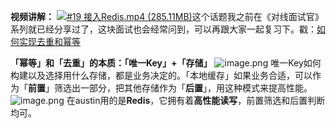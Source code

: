 **视频讲解：**
[![#19 接入Redis.mp4 (285.11MB)](https://gw.alipayobjects.com/mdn/prod_resou/afts/img/A*NNs6TKOR3isAAAAAAAAAAABkARQnAQ)]()这个话题我之前在《对线面试官》系列就已经分享过了，这块面试也会经常问到，可以再跟大家一起复习下。戳：[如何实现去重和幂等](https://mp.weixin.qq.com/s/E-pykbZRH5DP2DLvlrbhFQ)

**「幂等」和「去重」的本质：「唯一Key」+「存储」**
![image.png](https://cdn.nlark.com/yuque/0/2022/png/1285871/1649408197861-fac29121-3317-473d-9e13-2c22897286a1.png#averageHue=%23fbf7f7&clientId=u42b8faf2-7601-4&from=paste&id=ubdffcc86&originHeight=260&originWidth=830&originalType=url&ratio=1&rotation=0&showTitle=false&size=133054&status=done&style=none&taskId=u33ec8385-6c73-4e9e-8511-409c336ad75&title=)
唯一Key如何构建以及选择用什么存储，都是业务决定的。「本地缓存」如果业务合适，可以作为「**前置**」筛选出一部分，把其他存储作为「**后置**」，用这种模式来提高性能。
![image.png](https://cdn.nlark.com/yuque/0/2022/png/1285871/1649408197925-67210b72-e5ae-4349-8fad-2a01edd3f52e.png#averageHue=%23f4e5ce&clientId=u42b8faf2-7601-4&from=paste&id=u240a3f03&originHeight=256&originWidth=1180&originalType=url&ratio=1&rotation=0&showTitle=false&size=250014&status=done&style=none&taskId=u65937fa1-4a5d-48bb-8f7f-711d6c5bd5e&title=)
在austin用的是**Redis**，它拥有着**高性能读写**，前置筛选和后置判断均可。
[
](https://mp.weixin.qq.com/s/E-pykbZRH5DP2DLvlrbhFQ)

